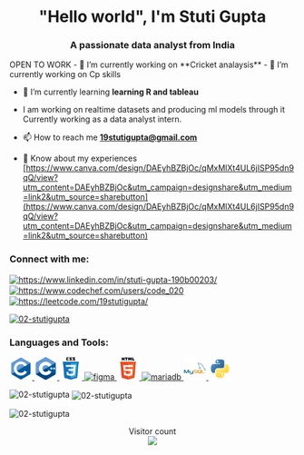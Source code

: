 <h1 align="center">"Hello world",  I'm Stuti Gupta</h1>
<h3 align="center">A passionate data analyst from India</h3>
OPEN TO WORK
- 🔭 I’m currently working on **Cricket analaysis**
- 🔭 I’m currently working on Cp skills 

- 🌱 I’m currently learning **learning R and tableau**
- I am working on realtime datasets and producing ml models through it
  Currently working as a data analyst intern.

- 📫 How to reach me **19stutigupta@gmail.com**

- 📄 Know about my experiences [https://www.canva.com/design/DAEyhBZBjOc/qMxMlXt4UL6jISP95dn9qQ/view?utm_content=DAEyhBZBjOc&utm_campaign=designshare&utm_medium=link2&utm_source=sharebutton](https://www.canva.com/design/DAEyhBZBjOc/qMxMlXt4UL6jISP95dn9qQ/view?utm_content=DAEyhBZBjOc&utm_campaign=designshare&utm_medium=link2&utm_source=sharebutton)

<h3 align="left">Connect with me:</h3>
<p align="left">
<a href="https://linkedin.com/in/https://www.linkedin.com/in/stuti-gupta-190b00203/" target="blank"><img align="center" src="https://raw.githubusercontent.com/rahuldkjain/github-profile-readme-generator/master/src/images/icons/Social/linked-in-alt.svg" alt="https://www.linkedin.com/in/stuti-gupta-190b00203/" height="30" width="40" /></a>
<a href="https://www.codechef.com/users/https://www.codechef.com/users/code_020" target="blank"><img align="center" src="https://cdn.jsdelivr.net/npm/simple-icons@3.1.0/icons/codechef.svg" alt="https://www.codechef.com/users/code_020" height="30" width="40" /></a>
<a href="https://www.leetcode.com/https://leetcode.com/19stutigupta/" target="blank"><img align="center" src="https://raw.githubusercontent.com/rahuldkjain/github-profile-readme-generator/master/src/images/icons/Social/leet-code.svg" alt="https://leetcode.com/19stutigupta/" height="30" width="40" /></a>
</p>
<p><p align="left"> <a href="https://github.com/ryo-ma/github-profile-trophy"><img src="https://github-profile-trophy.vercel.app/?username=02-stutigupta" alt="02-stutigupta" /></a> </p></p>
<h3 align="left">Languages and Tools:</h3>
<p align="left"> <a href="https://www.cprogramming.com/" target="_blank" rel="noreferrer"> <img src="https://raw.githubusercontent.com/devicons/devicon/master/icons/c/c-original.svg" alt="c" width="40" height="40"/> </a> <a href="https://www.w3schools.com/cpp/" target="_blank" rel="noreferrer"> <img src="https://raw.githubusercontent.com/devicons/devicon/master/icons/cplusplus/cplusplus-original.svg" alt="cplusplus" width="40" height="40"/> </a> <a href="https://www.w3schools.com/css/" target="_blank" rel="noreferrer"> <img src="https://raw.githubusercontent.com/devicons/devicon/master/icons/css3/css3-original-wordmark.svg" alt="css3" width="40" height="40"/> </a> <a href="https://www.figma.com/" target="_blank" rel="noreferrer"> <img src="https://www.vectorlogo.zone/logos/figma/figma-icon.svg" alt="figma" width="40" height="40"/> </a> <a href="https://www.w3.org/html/" target="_blank" rel="noreferrer"> <img src="https://raw.githubusercontent.com/devicons/devicon/master/icons/html5/html5-original-wordmark.svg" alt="html5" width="40" height="40"/> </a> <a href="https://mariadb.org/" target="_blank" rel="noreferrer"> <img src="https://www.vectorlogo.zone/logos/mariadb/mariadb-icon.svg" alt="mariadb" width="40" height="40"/> </a> <a href="https://www.mysql.com/" target="_blank" rel="noreferrer"> <img src="https://raw.githubusercontent.com/devicons/devicon/master/icons/mysql/mysql-original-wordmark.svg" alt="mysql" width="40" height="40"/> </a> <a href="https://www.python.org" target="_blank" rel="noreferrer"> <img src="https://raw.githubusercontent.com/devicons/devicon/master/icons/python/python-original.svg" alt="python" width="40" height="40"/> </a> </p>

<p><img align="left" src="https://github-readme-stats.vercel.app/api/top-langs?username=02-stutigupta&show_icons=true&locale=en&layout=compact" alt="02-stutigupta" /></p>

<p>&nbsp;<img align="center" src="https://github-readme-stats.vercel.app/api?username=02-stutigupta&show_icons=true&locale=en" alt="02-stutigupta" /></p>

<p><img align="center" src="https://github-readme-streak-stats.herokuapp.com/?user=02-stutigupta&" alt="02-stutigupta" /></p>
<p align="center"> 
  Visitor count<br>
  <img src="https://profile-counter.glitch.me/hmarsmello/count.svg" />
